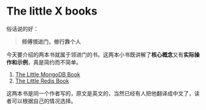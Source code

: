 # The little X books
俗话说的好：
> **师傅领进门，修行靠个人**

今天要介绍的两本书就属于领进门的书。这两本小书既讲解了**核心概念**又有**实际操作和示例**，真是简约而不简单。

1. [The Little MongoDB Book](https://github.com/karlseguin/the-little-mongodb-book/blob/master/en/mongodb.markdown)
2. [The Little Redis Book](https://github.com/karlseguin/the-little-redis-book/blob/master/en/redis.md)

这两本书是同一个作者写的，原文是英文的，当然已经有人把他翻译成中文了，读者可以根据自己的情况选择。
